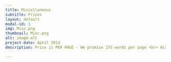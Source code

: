 ```yaml
---
title: Miscellaneous
subtitle: Prices
layout: default
modal-id: 1
img: Misc.png
thumbnail: Misc.png
alt: image-alt
project-date: April 2014
description: Price is PER PAGE - We promise 275 words per page <br> Academic Level is judged on assignment difficulty <br> * Subject to availability and page restrictions

---
```

